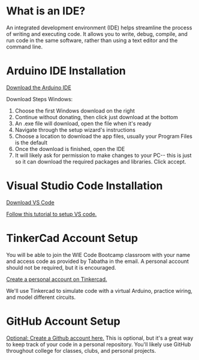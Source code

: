 # What is an IDE?
An integrated development environment (IDE) helps streamline the process of writing and executing code. It allows you to write, debug, compile, and run code in the same software, rather than using a text editor and the command line.

# Arduino IDE Installation
[Download the Arduino IDE](https://www.arduino.cc/en/software/)

Download Steps Windows: 
1. Choose the first Windows download on the right
2. Continue without donating, then click just download at the bottom
3. An .exe file will download, open the file when it's ready
4. Navigate through the setup wizard's instructions
5. Choose a location to download the app files, usually your Program Files is the default
6. Once the download is finished, open the IDE
7. It will likely ask for permission to make changes to your PC-- this is just so it can download the required packages and libraries. Click accept. 

# Visual Studio Code Installation 
[Download VS Code](https://code.visualstudio.com/download)

[Follow this tutorial to setup VS code.](https://dev.to/narottam04/step-by-step-guide-how-to-set-up-visual-studio-code-for-c-and-c-programming-2021-1f0i)

# TinkerCad Account Setup
You will be able to join the WIE Code Bootcamp classroom with your name and access code as provided by Tabatha in the email. 
A personal account should not be required, but it is encouraged. 

[Create a personal account on Tinkercad.](https://www.tinkercad.com/join) 

We'll use Tinkercad to simulate code with a virtual Arduino, practice wiring, and model different circuits. 


# GitHub Account Setup
[Optional: Create a Github account here.](https://github.com/) 
This is optional, but it's a great way to keep track of your code in a personal repository. You'll likely use GitHub throughout college for classes, clubs, and personal projects.

